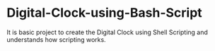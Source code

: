 # Digital-Clock-using-Bash-Script

It is basic project to create the Digital Clock using Shell Scripting and understands how scripting works.
